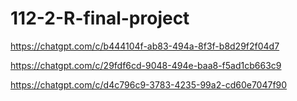 # 112-2-R-final-project

https://chatgpt.com/c/b444104f-ab83-494a-8f3f-b8d29f2f04d7

https://chatgpt.com/c/29fdf6cd-9048-494e-baa8-f5ad1cb663c9

https://chatgpt.com/c/d4c796c9-3783-4235-99a2-cd60e7047f90
